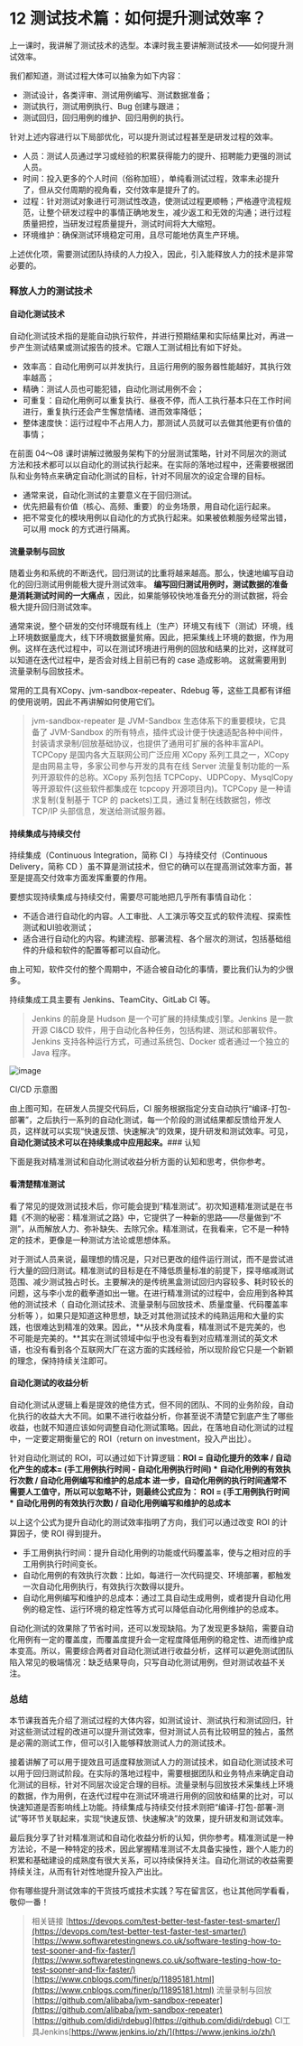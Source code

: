 # 12 测试技术篇：如何提升测试效率？

上一课时，我讲解了测试技术的选型。本课时我主要讲解测试技术——如何提升测试效率。

我们都知道，测试过程大体可以抽象为如下内容：

- 测试设计，各类评审、测试用例编写、测试数据准备；
- 测试执行，测试用例执行、Bug 创建与跟进；
- 测试回归，回归用例的维护、回归用例的执行。

针对上述内容进行以下局部优化，可以提升测试过程甚至是研发过程的效率。

- 人员：测试人员通过学习或经验的积累获得能力的提升、招聘能力更强的测试人员。
- 时间：投入更多的个人时间（俗称加班），单纯看测试过程，效率未必提升了，但从交付周期的视角看，交付效率是提升了的。
- 过程：针对测试对象进行可测试性改造，使测试过程更顺畅；严格遵守流程规范，让整个研发过程中的事情正确地发生，减少返工和无效的沟通；进行过程质量把控，当研发过程质量提升，测试时间将大大缩短。
- 环境维护：确保测试环境稳定可用，且尽可能地仿真生产环境。

上述优化项，需要测试团队持续的人力投入，因此，引入能释放人力的技术是非常必要的。

### 释放人力的测试技术

#### 自动化测试技术

自动化测试技术指的是能自动执行软件，并进行预期结果和实际结果比对，再进一步产生测试结果或测试报告的技术。它跟人工测试相比有如下好处。

- 效率高：自动化用例可以并发执行，且运行用例的服务器性能越好，其执行效率越高；
- 精确：测试人员也可能犯错，自动化测试用例不会；
- 可重复：自动化用例可以重复执行、昼夜不停，而人工执行基本只在工作时间进行，重复执行还会产生懈怠情绪、进而效率降低；
- 整体速度快：运行过程中不占用人力，那测试人员就可以去做其他更有价值的事情；

在前面 04～08 课时讲解过微服务架构下的分层测试策略，针对不同层次的测试方法和技术都可以以自动化的测试执行起来。在实际的落地过程中，还需要根据团队和业务特点来确定自动化测试的目标，针对不同层次的设定合理的目标。

- 通常来说，自动化测试的主要意义在于回归测试。
- 优先把最有价值（核心、高频、重要）的业务场景，用自动化运行起来。
- 把不常变化的模块用例以自动化的方式执行起来。如果被依赖服务经常出错，可以用 mock 的方式进行隔离。

#### 流量录制与回放

随着业务和系统的不断迭代，回归测试的比重将越来越高。那么，快速地编写自动化的回归测试用例能极大提升测试效率。 **编写回归测试用例时，测试数据的准备是消耗测试时间的一大痛点** ，因此，如果能够较快地准备充分的测试数据，将会极大提升回归测试效率。

通常来说，整个研发的交付环境既有线上（生产）环境又有线下（测试）环境，线上环境数据量庞大，线下环境数据量贫瘠。因此，把采集线上环境的数据，作为用例。这样在迭代过程中，可以在测试环境进行用例的回放和结果的比对，这样就可以知道在迭代过程中，是否会对线上目前已有的 case 造成影响。 这就需要用到流量录制与回放技术。

常用的工具有XCopy、jvm-sandbox-repeater、Rdebug 等，这些工具都有详细的使用说明，因此不再讲解如何使用它们。

> jvm-sandbox-repeater 是 JVM-Sandbox 生态体系下的重要模块，它具备了 JVM-Sandbox 的所有特点，插件式设计便于快速适配各种中间件，封装请求录制/回放基础协议，也提供了通用可扩展的各种丰富API。 TCPCopy 是国内各大互联网公司广泛应用 XCopy 系列工具之一，XCopy 是由网易主导，多家公司参与开发的具有在线 Server 流量复制功能的一系列开源软件的总称。XCopy 系列包括 TCPCopy、UDPCopy、MysqlCopy 等开源软件(这些软件都集成在 tcpcopy 开源项目内)。TCPCopy 是一种请求复制(复制基于 TCP 的 packets)工具，通过复制在线数据包，修改TCP/IP 头部信息，发送给测试服务器。

#### 持续集成与持续交付

持续集成（Continuous Integration，简称 CI ）与持续交付（Continuous Delivery，简称 CD ）虽不算是测试技术，但它的确可以在提高测试效率方面，甚至是提高交付效率方面发挥重要的作用。

要想实现持续集成与持续交付，需要尽可能地把几乎所有事情自动化：

- 不适合进行自动化的内容。人工审批、人工演示等交互式的软件流程、探索性测试和UI验收测试；
- 适合进行自动化的内容。构建流程、部署流程、各个层次的测试，包括基础组件的升级和软件的配置等都可以自动化。

由上可知，软件交付的整个周期中，不适合被自动化的事情，要比我们认为的少很多。

持续集成工具主要有 Jenkins、TeamCity、GitLab CI 等。

> Jenkins 的前身是 Hudson 是一个可扩展的持续集成引擎。Jenkins 是一款开源 CI&CD 软件，用于自动化各种任务，包括构建、测试和部署软件。Jenkins 支持各种运行方式，可通过系统包、Docker 或者通过一个独立的 Java 程序。

![image](assets/CgqCHl9EwKKAZnW6AAWgEd90r1M546.png)

CI/CD 示意图

由上图可知，在研发人员提交代码后，CI 服务根据指定分支自动执行“编译-打包-部署”，之后执行一系列的自动化测试，每一个阶段的测试结果都反馈给开发人员，这样就可以实现“快速反馈、快速解决”的效果，提升研发和测试效率。可见，**自动化测试技术可以在持续集成中应用起来。**### 认知

下面是我对精准测试和自动化测试收益分析方面的认知和思考，供你参考。

#### 看清楚精准测试

看了常见的提效测试技术后，你可能会提到“精准测试”。初次知道精准测试是在书籍《不测的秘密：精准测试之路》中，它提供了一种新的思路——尽量做到“不测”，从而解放人力、弥补缺失、去除冗余。精准测试，在我看来，它不是一种特定的技术，更像是一种测试方法论或思想体系。

对于测试人员来说，最理想的情况是，只对已更改的组件运行测试，而不是尝试进行大量的回归测试。精准测试的目标是在不降低质量标准的前提下，探寻缩减测试范围、减少测试独占时长。主要解决的是传统黑盒测试回归内容较多、耗时较长的问题，这与李小龙的截拳道如出一辙。在进行精准测试的过程中，会应用到各种其他的测试技术（ 自动化测试技术、流量录制与回放技术、质量度量、代码覆盖率分析等 ），如果只是知道这种思想，缺乏对其他测试技术的纯熟运用和大量的实践，也很难达到精准的效果。因此，\*\*从技术角度看，精准测试不是完美的，也不可能是完美的。\*\*其实在测试领域中似乎也没有看到对应精准测试的英文术语，也没有看到各个互联网大厂在这方面的实践经验，所以现阶段它只是一个新颖的理念，保持持续关注即可。

#### 自动化测试的收益分析

自动化测试从逻辑上看是提效的绝佳方式，但不同的团队、不同的业务阶段，自动化执行的收益大大不同。如果不进行收益分析，你甚至说不清楚它到底产生了哪些收益，也就不知道应该如何调整自动化测试策略。因此，在落地自动化测试的过程中，一定要定期衡量它的 ROI（return on investment，投入产出比）。

针对自动化测试的 ROI，可以通过如下计算逻辑：**ROI = 自动化提升的效率 / 自动化产生的成本= (手工用例执行时间 - 自动化用例执行时间) * 自动化用例的有效执行次数 / 自动化用例编写和维护的总成本 **进一步，自动化用例的执行时间通常不需要人工值守，所以可以忽略不计，则最终公式应为：** ROI = (手工用例执行时间 * 自动化用例的有效执行次数) / 自动化用例编写和维护的总成本**

以上这个公式为提升自动化的测试效率指明了方向，我们可以通过改变 ROI 的计算因子，使 ROI 得到提升。

- 手工用例执行时间：提升自动化用例的功能或代码覆盖率，使与之相对应的手工用例执行时间变长。
- 自动化用例的有效执行次数：比如，每进行一次代码提交、环境部署，都触发一次自动化用例执行，有效执行次数得以提升。
- 自动化用例编写和维护的总成本：通过工具自动生成用例，或者提升自动化用例的稳定性、运行环境的稳定性等方式可以降低自动化用例维护的总成本。

自动化测试的效果除了节省时间，还可以发现缺陷。为了发现更多缺陷，需要自动化用例有一定的覆盖度，而覆盖度提升会一定程度降低用例的稳定性、进而维护成本变高。所以，需要综合两者对自动化测试进行收益分析，这样可以避免测试团队陷入常见的极端情况：缺乏结果导向，只写自动化测试用例，但对测试收益不关注。

### 总结

本节课我首先介绍了测试过程的大体内容，如测试设计、测试执行和测试回归，针对这些测试过程的改进可以提升测试效率，但对测试人员有比较明显的独占，虽然是必需的测试工作，但可以引入能够释放测试人力的测试技术。

接着讲解了可以用于提效且可适度释放测试人力的测试技术，如自动化测试技术可以用于回归测试阶段。在实际的落地过程中，需要根据团队和业务特点来确定自动化测试的目标，针对不同层次设定合理的目标。流量录制与回放技术采集线上环境的数据，作为用例，在迭代过程中在测试环境进行用例的回放和结果的比对，可以快速知道是否影响线上功能。持续集成与持续交付技术则把“编译-打包-部署-测试”等环节关联起来，实现“快速反馈、快速解决”的效果，提升研发和测试效率。

最后我分享了针对精准测试和自动化收益分析的认知，供你参考。精准测试是一种方法论，不是一种特定的技术，因此掌握精准测试不太具备实操性，跟个人能力的积累和基础建设的成熟度有很大关系，可以持续保持关注。自动化测试的收益需要持续关注，从而有针对性地提升投入产出比。

你有哪些提升测试效率的干货技巧或技术实践？写在留言区，也让其他同学看看，敬仰一番！

> 相关链接 [https://devops.com/test-better-test-faster-test-smarter/](https://devops.com/test-better-test-faster-test-smarter/) [https://www.softwaretestingnews.co.uk/software-testing-how-to-test-sooner-and-fix-faster/](https://www.softwaretestingnews.co.uk/software-testing-how-to-test-sooner-and-fix-faster/) [https://www.cnblogs.com/finer/p/11895181.html](https://www.cnblogs.com/finer/p/11895181.html) 流量录制与回放[https://github.com/alibaba/jvm-sandbox-repeater](https://github.com/alibaba/jvm-sandbox-repeater) [https://github.com/didi/rdebug](https://github.com/didi/rdebug) CI工具Jenkins[https://www.jenkins.io/zh/](https://www.jenkins.io/zh/)
